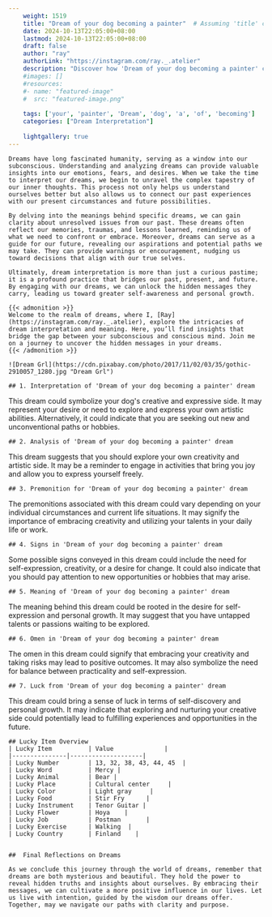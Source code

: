```yaml
---
    weight: 1519
    title: "Dream of your dog becoming a painter"  # Assuming 'title' column exists
    date: 2024-10-13T22:05:00+08:00
    lastmod: 2024-10-13T22:05:00+08:00
    draft: false
    author: "ray"
    authorLink: "https://instagram.com/ray._.atelier"
    description: "Discover how 'Dream of your dog becoming a painter' can interpret your future and uncover its significant meanings in your life."
    #images: []
    #resources:
    #- name: "featured-image"
    #  src: "featured-image.png"
    
    tags: ['your', 'painter', 'Dream', 'dog', 'a', 'of', 'becoming']
    categories: ["Dream Interpretation"]
    
    lightgallery: true
---
```

    
    Dreams have long fascinated humanity, serving as a window into our subconscious. Understanding and analyzing dreams can provide valuable insights into our emotions, fears, and desires. When we take the time to interpret our dreams, we begin to unravel the complex tapestry of our inner thoughts. This process not only helps us understand ourselves better but also allows us to connect our past experiences with our present circumstances and future possibilities.
    
    By delving into the meanings behind specific dreams, we can gain clarity about unresolved issues from our past. These dreams often reflect our memories, traumas, and lessons learned, reminding us of what we need to confront or embrace. Moreover, dreams can serve as a guide for our future, revealing our aspirations and potential paths we may take. They can provide warnings or encouragement, nudging us toward decisions that align with our true selves.
    
    Ultimately, dream interpretation is more than just a curious pastime; it is a profound practice that bridges our past, present, and future. By engaging with our dreams, we can unlock the hidden messages they carry, leading us toward greater self-awareness and personal growth.
    
    {{< admonition >}}
    Welcome to the realm of dreams, where I, [Ray](https://instagram.com/ray._.atelier), explore the intricacies of dream interpretation and meaning. Here, you’ll find insights that bridge the gap between your subconscious and conscious mind. Join me on a journey to uncover the hidden messages in your dreams.
    {{< /admonition >}}
    
    ![Dream Grl](https://cdn.pixabay.com/photo/2017/11/02/03/35/gothic-2910057_1280.jpg "Dream Grl")
    
    ## 1. Interpretation of 'Dream of your dog becoming a painter' dream
    
This dream could symbolize your dog's creative and expressive side. It may represent your desire or need to explore and express your own artistic abilities. Alternatively, it could indicate that you are seeking out new and unconventional paths or hobbies.
    
    ## 2. Analysis of 'Dream of your dog becoming a painter' dream
    
This dream suggests that you should explore your own creativity and artistic side. It may be a reminder to engage in activities that bring you joy and allow you to express yourself freely.
    
    ## 3. Premonition for 'Dream of your dog becoming a painter' dream
    
The premonitions associated with this dream could vary depending on your individual circumstances and current life situations. It may signify the importance of embracing creativity and utilizing your talents in your daily life or work.
    
    ## 4. Signs in 'Dream of your dog becoming a painter' dream
    
Some possible signs conveyed in this dream could include the need for self-expression, creativity, or a desire for change. It could also indicate that you should pay attention to new opportunities or hobbies that may arise.
    
    ## 5. Meaning of 'Dream of your dog becoming a painter' dream
    
The meaning behind this dream could be rooted in the desire for self-expression and personal growth. It may suggest that you have untapped talents or passions waiting to be explored.
    
    ## 6. Omen in 'Dream of your dog becoming a painter' dream
    
The omen in this dream could signify that embracing your creativity and taking risks may lead to positive outcomes. It may also symbolize the need for balance between practicality and self-expression.
    
    ## 7. Luck from 'Dream of your dog becoming a painter' dream
    
This dream could bring a sense of luck in terms of self-discovery and personal growth. It may indicate that exploring and nurturing your creative side could potentially lead to fulfilling experiences and opportunities in the future.
    
    ## Lucky Item Overview
    | Lucky Item          | Value              |
    |---------------|--------------------|
    | Lucky Number        | 13, 32, 38, 43, 44, 45  |
    | Lucky Word          | Mercy |
    | Lucky Animal        | Bear |
    | Lucky Place         | Cultural center     |
    | Lucky Color         | Light gray     |
    | Lucky Food          | Stir Fry      |
    | Lucky Instrument    | Tenor Guitar |
    | Lucky Flower        | Hoya    |
    | Lucky Job           | Postman       |
    | Lucky Exercise      | Walking  |
    | Lucky Country       | Finland    |
    
    
    ##  Final Reflections on Dreams
    
    As we conclude this journey through the world of dreams, remember that dreams are both mysterious and beautiful. They hold the power to reveal hidden truths and insights about ourselves. By embracing their messages, we can cultivate a more positive influence in our lives. Let us live with intention, guided by the wisdom our dreams offer. Together, may we navigate our paths with clarity and purpose.
    